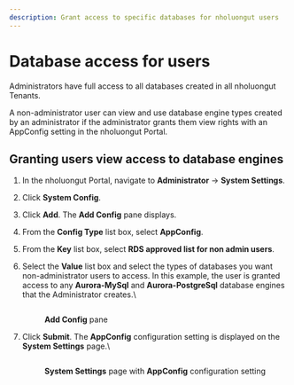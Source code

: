 ```yaml
---
description: Grant access to specific databases for nholuongut users
---
```


# Database access for users

Administrators have full access to all databases created in all nholuongut Tenants.&#x20;

A non-administrator user can view and use database engine types created by an administrator if the administrator grants them view rights with an AppConfig setting in the nholuongut Portal.&#x20;

## Granting users view access to database engines

1. In the nholuongut Portal, navigate to **Administrator** -> **System Settings**.
2. Click **System Config**.
3. Click **Add**. The **Add Config** pane displays.
4. From the **Config Type** list box, select **AppConfig**.
5. From the **Key** list box, select **RDS approved list for non admin users**.
6.  Select the **Value** list box and select the types of databases you want non-administrator users to access. In this example, the user is granted access to any **Aurora-MySql** and **Aurora-PostgreSql** database engines that the Administrator creates.\


    <div align="left">

    <figure><img src="../../.gitbook/assets/useraccess_db.png" alt=""><figcaption><p><strong>Add Config</strong> pane </p></figcaption></figure>

    </div>


7.  Click **Submit**. The **AppConfig** configuration setting is displayed on the **System Settings** page.\


    <figure><img src="../../.gitbook/assets/useraccess_db_view.png" alt=""><figcaption><p><strong>System Settings</strong> page with <strong>AppConfig</strong> configuration setting</p></figcaption></figure>

